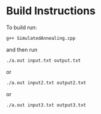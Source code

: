 # Build Instructions

To build run:

```bash
g++ SimulatedAnnealing.cpp
```

and then run

```bash
./a.out input.txt output.txt
```
or
```bash
./a.out input2.txt output2.txt
```
or
```bash
./a.out input3.txt output3.txt
```